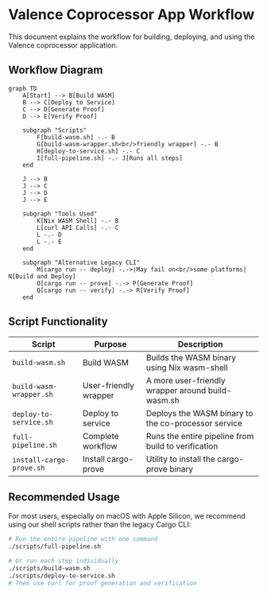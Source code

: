 # Valence Coprocessor App Workflow

This document explains the workflow for building, deploying, and using the Valence coprocessor application.

## Workflow Diagram

```mermaid
graph TD
    A[Start] --> B[Build WASM]
    B --> C[Deploy to Service]
    C --> D[Generate Proof]
    D --> E[Verify Proof]
    
    subgraph "Scripts"
        F[build-wasm.sh] -.- B
        G[build-wasm-wrapper.sh<br/>friendly wrapper] -.- B
        H[deploy-to-service.sh] -.- C
        I[full-pipeline.sh] -.- J[Runs all steps]
    end
    
    J --> B
    J --> C
    J --> D
    J --> E
    
    subgraph "Tools Used"
        K[Nix WASM Shell] -.- B
        L[curl API Calls] -.- C
        L -.- D
        L -.- E
    end
    
    subgraph "Alternative Legacy CLI"
        M[cargo run -- deploy] -.->|May fail on<br/>some platforms| N[Build and Deploy]
        O[cargo run -- prove] -.-> P[Generate Proof]
        Q[cargo run -- verify] -.-> R[Verify Proof]
    end
```

## Script Functionality

| Script | Purpose | Description |
|--------|---------|-------------|
| `build-wasm.sh` | Build WASM | Builds the WASM binary using Nix wasm-shell |
| `build-wasm-wrapper.sh` | User-friendly wrapper | A more user-friendly wrapper around build-wasm.sh |
| `deploy-to-service.sh` | Deploy to service | Deploys the WASM binary to the co-processor service |
| `full-pipeline.sh` | Complete workflow | Runs the entire pipeline from build to verification |
| `install-cargo-prove.sh` | Install cargo-prove | Utility to install the cargo-prove binary |

## Recommended Usage

For most users, especially on macOS with Apple Silicon, we recommend using our shell scripts rather than the legacy Cargo CLI:

```bash
# Run the entire pipeline with one command
./scripts/full-pipeline.sh

# Or run each step individually
./scripts/build-wasm.sh
./scripts/deploy-to-service.sh
# Then use curl for proof generation and verification
``` 